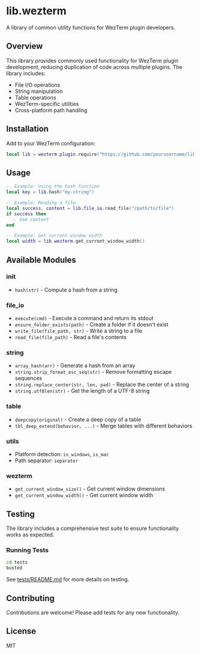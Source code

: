 # lib.wezterm

A library of common utility functions for WezTerm plugin developers.

## Overview

This library provides commonly used functionality for WezTerm plugin development, reducing duplication of code across multiple plugins. The library includes:

- File I/O operations
- String manipulation
- Table operations
- WezTerm-specific utilities
- Cross-platform path handling

## Installation

Add to your WezTerm configuration:

```lua
local lib = wezterm.plugin.require("https://github.com/yourusername/lib.wezterm")
```

## Usage

```lua
-- Example: Using the hash function
local key = lib.hash("my-string")

-- Example: Reading a file
local success, content = lib.file_io.read_file("/path/to/file")
if success then
  -- Use content
end

-- Example: Get current window width
local width = lib.wezterm.get_current_window_width()
```

## Available Modules

### init
- `hash(str)` - Compute a hash from a string

### file_io
- `execute(cmd)` - Execute a command and return its stdout
- `ensure_folder_exists(path)` - Create a folder if it doesn't exist
- `write_file(file_path, str)` - Write a string to a file
- `read_file(file_path)` - Read a file's contents

### string
- `array_hash(arr)` - Generate a hash from an array
- `string.strip_format_esc_seq(str)` - Remove formatting escape sequences
- `string.replace_center(str, len, pad)` - Replace the center of a string
- `string.utf8len(str)` - Get the length of a UTF-8 string

### table
- `deepcopy(original)` - Create a deep copy of a table
- `tbl_deep_extend(behavior, ...)` - Merge tables with different behaviors

### utils
- Platform detection: `is_windows`, `is_mac`
- Path separator: `separator`

### wezterm
- `get_current_window_size()` - Get current window dimensions
- `get_current_window_width()` - Get current window width

## Testing

The library includes a comprehensive test suite to ensure functionality works as expected.

### Running Tests

```bash
cd tests
busted
```

See [tests/README.md](tests/README.md) for more details on testing.

## Contributing

Contributions are welcome! Please add tests for any new functionality.

## License

MIT
